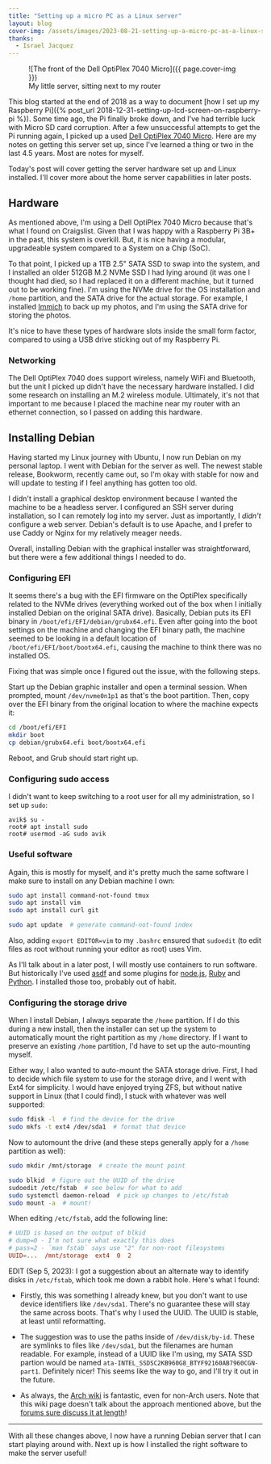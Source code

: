 ```yaml
---
title: "Setting up a micro PC as a Linux server"
layout: blog
cover-img: /assets/images/2023-08-21-setting-up-a-micro-pc-as-a-linux-server/machine-front.jpg
thanks:
  - Israel Jacquez
---
```


<figure markdown="1">
![The front of the Dell OptiPlex 7040 Micro]({{ page.cover-img }})

<figcaption>My little server, sitting next to my router</figcaption>
</figure>

This blog started at the end of 2018 as a way to document [how I set up my Raspberry Pi]({% post_url 2018-12-31-setting-up-lcd-screen-on-raspberry-pi %}). Some time ago, the Pi finally broke down, and I've had terrible luck with Micro SD card corruption. After a few unsuccessful attempts to get the Pi running again, I picked up a used [Dell OptiPlex 7040 Micro](https://www.dell.com/support/manuals/en-us/optiplex-7040-desktop/opti7040m_om/specifications?guid=guid-a33190d8-64df-4b91-a7f1-def96c724916&lang=en-us). Here are my notes on getting this server set up, since I've learned a thing or two in the last 4.5 years. Most are notes for myself.

Today's post will cover getting the server hardware set up and Linux installed. I'll cover more about the home server capabilities in later posts.

## Hardware

As mentioned above, I'm using a Dell OptiPlex 7040 Micro because that's what I found on Craigslist. Given that I was happy with a Raspberry Pi 3B+ in the past, this system is overkill. But, it is nice having a modular, upgradeable system compared to a System on a Chip (SoC).

To that point, I picked up a 1TB 2.5" SATA SSD to swap into the system, and I installed an older 512GB M.2 NVMe SSD I had lying around (it was one I thought had died, so I had replaced it on a different machine, but it turned out to be working fine). I'm using the NVMe drive for the OS installation and `/home` partition, and the SATA drive for the actual storage. For example, I installed [Immich](https://immich.app/) to back up my photos, and I'm using the SATA drive for storing the photos.

It's nice to have these types of hardware slots inside the small form factor, compared to using a USB drive sticking out of my Raspberry Pi.

### Networking

The Dell OptiPlex 7040 does support wireless, namely WiFi and Bluetooth, but the unit I picked up didn't have the necessary hardware installed. I did some research on installing an M.2 wireless module. Ultimately, it's not that important to me because I placed the machine near my router with an ethernet connection, so I passed on adding this hardware.

## Installing Debian

Having started my Linux journey with Ubuntu, I now run Debian on my personal laptop. I went with Debian for the server as well. The newest stable release, Bookworm, recently came out, so I'm okay with stable for now and will update to testing if I feel anything has gotten too old.

I didn't install a graphical desktop environment because I wanted the machine to be a headless server. I configured an SSH server during installation, so I can remotely log into my server. Just as importantly, I _didn't_ configure a web server. Debian's default is to use Apache, and I prefer to use Caddy or Nginx for my relatively meager needs.


Overall, installing Debian with the graphical installer was straightforward, but there were a few additional things I needed to do.

### Configuring EFI

It seems there's a bug with the EFI firmware on the OptiPlex specifically related to the NVMe drives (everything worked out of the box when I initially installed Debian on the original SATA drive). Basically, Debian puts its EFI binary in `/boot/efi/EFI/debian/grubx64.efi`. Even after going into the boot settings on the machine and changing the EFI binary path, the machine seemed to be looking in a default location of `/boot/efi/EFI/boot/bootx64.efi`, causing the machine to think there was no installed OS.

Fixing that was simple once I figured out the issue, with the following steps.

Start up the Debian graphic installer and open a terminal session. When prompted, mount `/dev/nvme0n1p1` as that's the boot partition. Then, copy over the EFI binary from the original location to where the machine expects it:

```sh
cd /boot/efi/EFI
mkdir boot
cp debian/grubx64.efi boot/bootx64.efi
```

Reboot, and Grub should start right up.

### Configuring sudo access

I didn't want to keep switching to a root user for all my administration, so I set up `sudo`:

```
avik$ su -
root# apt install sudo
root# usermod -aG sudo avik
```

### Useful software

Again, this is mostly for myself, and it's pretty much the same software I make sure to install on any Debian machine I own:

```sh
sudo apt install command-not-found tmux
sudo apt install vim
sudo apt install curl git

sudo apt update  # generate command-not-found index
```

Also, adding `export EDITOR=vim` to my `.bashrc` ensured that `sudoedit` (to edit files as root without running your editor as root) uses Vim.

As I'll talk about in a later post, I will mostly use containers to run software. But historically I've used [asdf](https://asdf-vm.com/) and some plugins for [node.js](https://github.com/asdf-vm/asdf-nodejs), [Ruby](https://github.com/asdf-vm/asdf-ruby) and [Python](https://github.com/asdf-community/asdf-python). I installed those too, probably out of habit.

### Configuring the storage drive

When I install Debian, I always separate the `/home` partition. If I do this during a new install, then the installer can set up the system to automatically mount the right partition as my `/home` directory. If I want to preserve an existing `/home` partition, I'd have to set up the auto-mounting myself.

Either way, I also wanted to auto-mount the SATA storage drive. First, I had to decide which file system to use for the storage drive, and I went with Ext4 for simplicity. I would have enjoyed trying ZFS, but without native support in Linux (that I could find), I stuck with whatever was well supported:

```sh
sudo fdisk -l  # find the device for the drive
sudo mkfs -t ext4 /dev/sda1  # format that device
```

Now to automount the drive (and these steps generally apply for a `/home` partition as well):

```sh
sudo mkdir /mnt/storage  # create the mount point

sudo blkid  # figure out the UUID of the drive
sudoedit /etc/fstab  # see below for what to add
sudo systemctl daemon-reload  # pick up changes to /etc/fstab
sudo mount -a  # mount!
```

When editing `/etc/fstab`, add the following line:

```conf
# UUID is based on the output of blkid
# dump=0 - I'm not sure what exactly this does
# pass=2 - `man fstab` says use "2" for non-root filesystems
UUID=...  /mnt/storage  ext4  0  2
```

EDIT (Sep 5, 2023): I got a suggestion about an alternate way to identify disks in `/etc/fstab`, which took me down a rabbit hole. Here's what I found:

- Firstly, this was something I already knew, but you don't want to use device identifiers like `/dev/sda1`. There's no guarantee these will stay the same across boots. That's why I used the UUID. The UUID is stable, at least until reformatting.

- The suggestion was to use the paths inside of `/dev/disk/by-id`. These are symlinks to files like `/dev/sda1`, but the filenames are human readable. For example, instead of a UUID like I'm using, my SATA SSD partion would be named `ata-INTEL_SSDSC2KB960G8_BTYF92160AB7960CGN-part1`. Definitely nicer! This seems like the way to go, and I'll try it out in the future.

- As always, the [Arch wiki](https://wiki.archlinux.org/title/fstab#Identifying_file_systems) is fantastic, even for non-Arch users. Note that this wiki page doesn't talk about the approach mentioned above, but the [forums sure discuss it at length](https://bbs.archlinux.org/viewtopic.php?id=261988)!

---

With all these changes above, I now have a running Debian server that I can start playing around with. Next up is how I installed the right software to make the server useful!

